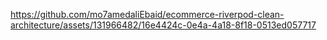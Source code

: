 https://github.com/mo7amedaliEbaid/ecommerce-riverpod-clean-architecture/assets/131966482/16e4424c-0e4a-4a18-8f18-0513ed057717

